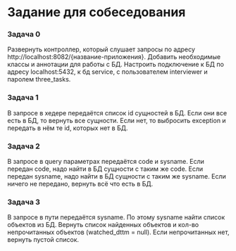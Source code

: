 # Задание для собеседования

### Задача 0
Развернуть контроллер, который слушает запросы 
по адресу http://localhost:8082/{название-приложения}. 
Добавить необходимые классы и аннотации для работы с БД. 
Настроить подключение к БД по адресу localhost:5432, к бд service, 
с пользователем interviewer и паролем three_tasks.

### Задача 1
В запросе в хедере  передаётся список id сущностей в БД. 
Если они все есть в БД, то вернуть все сущности. 
Если нет, то выбросить exception и передать в нём те id, которых нет в БД.

### Задача 2
В запросе в query параметрах передаётся code и sysname. 
Если передан code, надо найти в БД сущности с таким же code.
Если передан sysname, надо найти в БД сущности с таким же sysname.
Если ничего не передано, вернуть всё что есть в БД.

### Задача 3
В запросе в пути передаётся sysname. 
По этому sysname найти список объектов из БД. 
Вернуть список найденных объектов и кол-во непрочитанных объектов (watched_dttm = null). 
Если непрочитанных нет, вернуть пустой список.